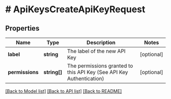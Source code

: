 # # ApiKeysCreateApiKeyRequest

## Properties

Name | Type | Description | Notes
------------ | ------------- | ------------- | -------------
**label** | **string** | The label of the new API Key | [optional]
**permissions** | **string[]** | The permissions granted to this API Key (See API Key Authentication) | [optional]

[[Back to Model list]](../../README.md#models) [[Back to API list]](../../README.md#endpoints) [[Back to README]](../../README.md)
